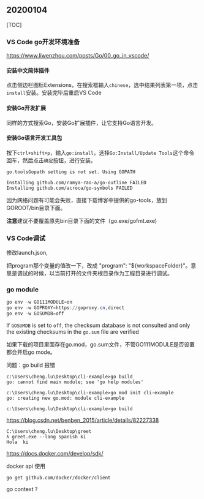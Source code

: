 ## 20200104

[TOC]

### VS Code go开发环境准备

https://www.liwenzhou.com/posts/Go/00_go_in_vscode/

#### 安装中文简体插件

点击侧边栏图标Extensions，在搜索框输入`chinese`，选中结果列表第一项，点击`install`安装。安装完毕后重启VS Code

#### 安装Go开发扩展

同样的方式搜索Go，安装Go扩展插件，让它支持Go语言开发。

#### 安装Go语言开发工具包

按下`ctrl+shift+p`，输入`go:install`，选择`Go:Install/Update Tools`这个命令回车，然后点击`确定`按钮，进行安装。

```shell
go.toolsGopath setting is not set. Using GOPATH

Installing github.com/ramya-rao-a/go-outline FAILED
Installing github.com/acroca/go-symbols FAILED
```

因为网络问题有可能会失败，直接下载博客中提供的go-tools，放到GOROOT/bin目录下面。

**注意**建议不要覆盖原先bin目录下面的文件（go.exe/gofmt.exe)



### VS Code调试

修改launch.json,

把program那个变量的值改一下，改成 "program": "${workspaceFolder}"。意思是调试的时候，以当前打开的文件夹根目录作为工程目录进行调试。



### go module

```powershell
go env -w GO111MODULE=on
go env -w GOPROXY=https://goproxy.cn,direct
go env -w GOSUMDB=off
```

 If `GOSUMDB` is set to `off`, the checksum database is not consulted and only the existing checksums in the `go.sum` file are verified

如果下载的项目里面存在go.mod，go.sum文件，不管GO111MODULE是否设置都会开启go mode。



问题：go build 报错

```shell
c:\Users\cheng.lu\Desktop\cli-example>go build
go: cannot find main module; see 'go help modules'

c:\Users\cheng.lu\Desktop\cli-example>go mod init cli-example
go: creating new go.mod: module cli-example

c:\Users\cheng.lu\Desktop\cli-example>go build

```

https://blog.csdn.net/benben_2015/article/details/82227338



```shell
C:\Users\cheng.lu\Desktop\greet
λ greet.exe --lang spanish ki
Hola  ki
```

https://docs.docker.com/develop/sdk/

docker api 使用

```
go get github.com/docker/docker/client
```



go context ?
